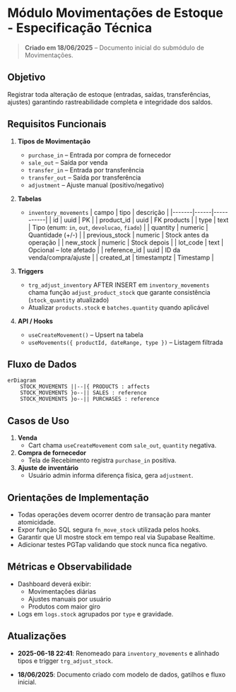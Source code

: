 # Módulo Movimentações de Estoque - Especificação Técnica

> **Criado em 18/06/2025** – Documento inicial do submódulo de Movimentações.

## Objetivo

Registrar toda alteração de estoque (entradas, saídas, transferências, ajustes) garantindo rastreabilidade completa e integridade dos saldos.

## Requisitos Funcionais

1. **Tipos de Movimentação**
   - `purchase_in`  – Entrada por compra de fornecedor
   - `sale_out`     – Saída por venda
   - `transfer_in`  – Entrada por transferência
   - `transfer_out` – Saída por transferência
   - `adjustment`   – Ajuste manual (positivo/negativo)

2. **Tabelas**
   - `inventory_movements`
     | campo | tipo | descrição |
     |-------|------|-----------|
     | id | uuid | PK |
     | product_id | uuid | FK products |
     | type | text | Tipo (enum: `in`, `out`, `devolucao`, `fiado`) |
     | quantity | numeric | Quantidade (+/-) |
     | previous_stock | numeric | Stock antes da operação |
     | new_stock | numeric | Stock depois |
     | lot_code | text | Opcional – lote afetado |
     | reference_id | uuid | ID da venda/compra/ajuste |
     | created_at | timestamptz | Timestamp |

3. **Triggers**
   - `trg_adjust_inventory` AFTER INSERT em `inventory_movements` chama função `adjust_product_stock` que garante consistência (`stock_quantity` atualizado)
   - Atualizar `products.stock` e `batches.quantity` quando aplicável

4. **API / Hooks**
   - `useCreateMovement()` – Upsert na tabela
   - `useMovements({ productId, dateRange, type })` – Listagem filtrada

## Fluxo de Dados

```mermaid
erDiagram
    STOCK_MOVEMENTS ||--|{ PRODUCTS : affects
    STOCK_MOVEMENTS }o--|| SALES : reference
    STOCK_MOVEMENTS }o--|| PURCHASES : reference
```

## Casos de Uso

1. **Venda**
   - Cart chama `useCreateMovement` com `sale_out`, `quantity` negativa.
2. **Compra de fornecedor**
   - Tela de Recebimento registra `purchase_in` positiva.
3. **Ajuste de inventário**
   - Usuário admin informa diferença física, gera `adjustment`.

## Orientações de Implementação

- Todas operações devem ocorrer dentro de transação para manter atomicidade.
- Expor função SQL segura `fn_move_stock` utilizada pelos hooks.
- Garantir que UI mostre stock em tempo real via Supabase Realtime.
- Adicionar testes PGTap validando que stock nunca fica negativo.

## Métricas e Observabilidade

- Dashboard deverá exibir:
  - Movimentações diárias
  - Ajustes manuais por usuário
  - Produtos com maior giro
- Logs em `logs.stock` agrupados por `type` e gravidade.

## Atualizações

- **2025-06-18 22:41**: Renomeado para `inventory_movements` e alinhado tipos e trigger `trg_adjust_stock`.


- **18/06/2025**: Documento criado com modelo de dados, gatilhos e fluxo inicial.
